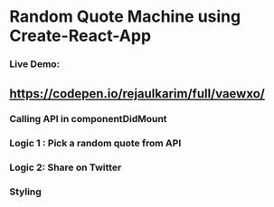 # Random Quote Machine using Create-React-App 
### Live Demo:
https://codepen.io/rejaulkarim/full/vaewxo/
-----------------------------------------------------------
### Calling API in componentDidMount


### Logic 1 : Pick a random quote from API


### Logic 2: Share on Twitter


### Styling

